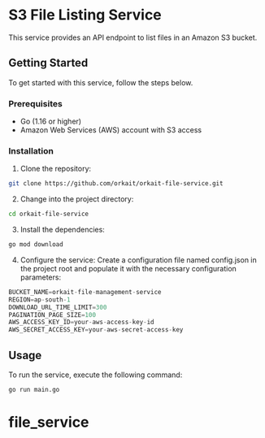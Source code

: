 # S3 File Listing Service

This service provides an API endpoint to list files in an Amazon S3 bucket.

## Getting Started

To get started with this service, follow the steps below.

### Prerequisites

- Go (1.16 or higher)
- Amazon Web Services (AWS) account with S3 access

### Installation

1. Clone the repository:

```bash
git clone https://github.com/orkait/orkait-file-service.git
```

2. Change into the project directory:

```bash
cd orkait-file-service
```

3. Install the dependencies:

```bash
go mod download
```

4. Configure the service:
Create a configuration file named config.json in the project root and populate it with the necessary configuration parameters:

```js
BUCKET_NAME=orkait-file-management-service
REGION=ap-south-1
DOWNLOAD_URL_TIME_LIMIT=300
PAGINATION_PAGE_SIZE=100
AWS_ACCESS_KEY_ID=your-aws-access-key-id
AWS_SECRET_ACCESS_KEY=your-aws-secret-access-key
```

## Usage

To run the service, execute the following command:

```bash
go run main.go
```
# file_service
